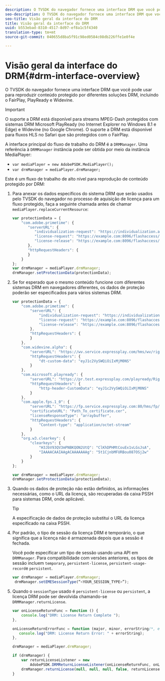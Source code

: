 ```yaml
---
description: O TVSDK do navegador fornece uma interface DRM que você pode usar para reproduzir conteúdo protegido por diferentes soluções DRM, incluindo o FairPlay, PlayReady e Widevine.
seo-description: O TVSDK do navegador fornece uma interface DRM que você pode usar para reproduzir conteúdo protegido por diferentes soluções DRM, incluindo o FairPlay, PlayReady e Widevine.
seo-title: Visão geral da interface do DRM
title: Visão geral da interface do DRM
uuid: b553ebad-8310-4517-8d97-ef8a1c5f4340
translation-type: tm+mt
source-git-commit: 040655d8ba5f91c98ed0584c08db226ffe1e0f4e

---
```



# Visão geral da interface do DRM{#drm-interface-overview}

O TVSDK do navegador fornece uma interface DRM que você pode usar para reproduzir conteúdo protegido por diferentes soluções DRM, incluindo o FairPlay, PlayReady e Widevine.

<!--<a id="section_59994F2059B245E996E0776214804A0A"></a>-->

>[!IMPORTANT]
>
>O suporte a DRM está disponível para streams MPEG-Dash protegidos com sistemas DRM Microsoft PlayReady (no Internet Explorer no Windows 8.1 e Edge) e Widevine (no Google Chrome). O suporte a DRM está disponível para fluxos HLS no Safari que são protegidos com o FairPlay.

A interface principal do fluxo de trabalho do DRM é a `DRMManager`. Uma referência à `DRMManager` instância pode ser obtida por meio da instância MediaPlayer:

* `var mediaPlayer = new AdobePSDK.MediaPlayer();`
* `var drmManager = mediaPlayer.drmManager;`

<!--<a id="section_B7E8AD9A4D4F4BD9BA2A67ABC135D6F9"></a>-->

Este é um fluxo de trabalho de alto nível para reprodução de conteúdo protegido por DRM:

1. Para anexar os dados específicos do sistema DRM que serão usados pelo TVSDK do navegador no processo de aquisição de licença para um fluxo protegido, faça a seguinte chamada antes de chamar `mediaPlayer.replaceCurrentResource`:

   ```js
   var protectionData = { 
       "com.adobe.primetime": { 
          "serverURL": { 
             "individualization-request": "https://individualization.adobe.com/flashaccess/i15n/v5", 
             "license-request": "https://example.com:8096/flashaccess/req", 
             "license-release": "https://example.com:8096/flashaccess/req" 
          }, 
          "httpRequestHeaders": { 
          } 
       } 
   }; 
   var drmManager = mediaPlayer.drmManager; 
   drmManager.setProtectionData(protectionData);
   ```

1. Se for esperado que o mesmo conteúdo funcione com diferentes sistemas DRM em navegadores diferentes, os dados de proteção poderão ser especificados para vários sistemas DRM.

   ```js
   var protectionData = { 
       "com.adobe.primetime": { 
           "serverURL": { 
               "individualization-request": "https://individualization.adobe.com/flashaccess/i15n/v5", 
               "license-request": "https://example.com:8096/flashaccess/req", 
               "license-release": "https://example.com:8096/flashaccess/req" 
           }, 
           "httpRequestHeaders": { 
           } 
       }, 
       "com.widevine.alpha": { 
           "serverURL": "https://wv.service.expressplay.com/hms/wv/rights/?ExpressPlayToken=<token value>", 
           "httpRequestHeaders": { 
               "dt-custom-data": "eyJ1c2VySWQiOiIxMjM0NS" 
           } 
       }, 
       "com.microsoft.playready": { 
           "serverURL": "https://pr.test.expressplay.com/playready/RightsManager.asmx?ExpressPlayToken=<token value>", 
           "httpRequestHeaders": { 
               "http-header-CustomData": "eyJ1c2VySWQiOiIxMjM0NS" 
           } 
       }, 
       "com.apple.fps.1_0": { 
           "serverURL": "https://fp.service.expressplay.com:80/hms/fp/rights/?ExpressPlayToken=<token value>", 
           "certificateURL": "Path_To_certificate.cer", 
           "licenseResponseType": "arraybuffer", 
           "httpRequestHeaders": { 
               "Content-type": "application/octet-stream" 
           } 
       }, 
       "org.w3.clearkey": { 
           "clearkeys": { 
               "H3JbV93QV3mPNBKQON2UtQ": "ClKhDPHMtCouEx1vLGsJsA", 
               "IAAAACAAIAAgACAAAAAAAg": "5t1CjnbMFURBou087OSj2w" 
           } 
       } 
   }; 
   
   var drmManager = mediaPlayer.drmManager; 
   drmManager.setProtectionData(protectionData);
   ```

1. Quando os dados de proteção não estão definidos, as informações necessárias, como o URL da licença, são recuperadas da caixa PSSH para sistemas DRM, onde aplicável.

   >[!TIP]
   >
   >A especificação de dados de proteção substitui o URL da licença especificado na caixa PSSH.

1. Por padrão, o tipo de sessão da licença DRM é temporário, o que significa que a licença não é armazenada depois que a sessão é fechada.

   Você pode especificar um tipo de sessão usando uma API em `DRMManager`.  Para compatibilidade com versões anteriores, os tipos de sessão incluem `temporary`, `persistent-license`, `persistent-usage-record`e `persistent`.

   ```js
   var drmManager = mediaPlayer.drmManager; 
    drmManager.setEMESessionType(“<YOUR_SESSION_TYPE>”); 
   ```

1. Quando o `sessionType` usado é `persistent-license` ou `persistent`, a licença DRM pode ser devolvida chamando-se `DRMManager.returnLicense`.

   ```js
   var onLicenseReturnFunc = function () { 
       console.log("DRM: License Return Complete "); 
   }, 
   
   onLicenseReturnErrorFunc = function (major, minor, errorString/*, errorServerUrl*/) { 
      console.log("DRM: License Return Error: " + errorString); 
   }, 
   
   drmManager = mediaPlayer.drmManager; 
   
   if (drmManager) { 
       var returnLicenseListener = new  
           AdobePSDK.DRMReturnLicenseListener(onLicenseReturnFunc, onLicenseReturnErrorFunc); 
       drmManager.returnLicense(null, null, null, false, returnLicenseListener, drmLicense.session); 
   }
   ```

